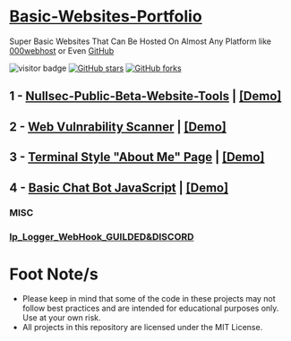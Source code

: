 # [Basic-Websites-Portfolio](https://sircryptic.github.io/Basic-Websites-Portfolio/)
Super Basic Websites That Can Be Hosted On Almost Any Platform like [000webhost](https://www.000webhost.com) or Even [GitHub](https://github.com)

![visitor badge](https://visitor-badge.glitch.me/badge?page_id=sircryptic.Basic-Websites-Portfolio&left_text=My%20Page%20Visitors)
[![GitHub stars](https://img.shields.io/github/stars/sircryptic/Basic-Websites-Portfolio.svg)](https://github.com/sircryptic/Basic-Websites-Portfolio>/stargazers)
[![GitHub forks](https://img.shields.io/github/forks/sircryptic/Basic-Websites-Portfolio.svg)](https://github.com/sircryptic/Basic-Websites-Portfolio>/network)

## 1 - [Nullsec-Public-Beta-Website-Tools](https://github.com/SirCryptic/Basic-Websites-Portfolio/tree/main/Nullsec-Public-Beta-Website-Tools) | [[Demo]](https://nst-dev.000webhostapp.com/betawebtools/)

## 2 - [Web Vulnrability Scanner](https://github.com/SirCryptic/Basic-Websites-Portfolio/tree/main/WebVulnrabilityScanner) | [[Demo]](https://nst-dev.000webhostapp.com/tools/scanner.php)

## 3 - [Terminal Style "About Me" Page](https://github.com/SirCryptic/Basic-Websites-Portfolio/tree/main/Terminal%20Style%20About%20Page) | [[Demo]](https://sircryptic.github.io/Basic-Websites-Portfolio/Terminal%20Style%20About%20Page/index)

## 4 - [Basic Chat Bot JavaScript](https://github.com/SirCryptic/Basic-Websites-Portfolio/tree/main/Terminal%20Style%20About%20Page) | [[Demo]](https://sircryptic.github.io/Basic-Websites-Portfolio/Simple-Chat-Bot-JS/ChatBot/index.html)

### MISC  
### [Ip_Logger_WebHook_GUILDED&DISCORD](https://github.com/SirCryptic/Basic-Websites-Portfolio/tree/main/Ip_Logger_WebHook_GUILDED%26DISCORD)



# Foot Note/s
- Please keep in mind that some of the code in these projects may not follow best practices and are intended for educational purposes only. Use at your own risk.
- All projects in this repository are licensed under the MIT License.

